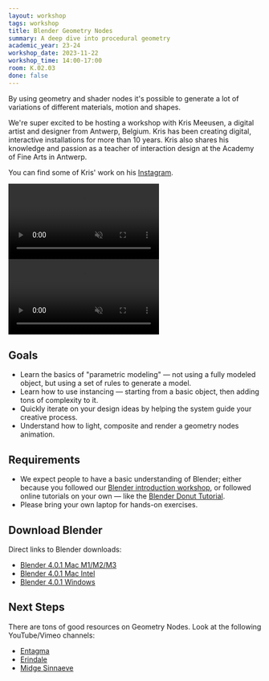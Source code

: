 ```yaml
---
layout: workshop
tags: workshop
title: Blender Geometry Nodes
summary: A deep dive into procedural geometry
academic_year: 23-24
workshop_date: 2023-11-22
workshop_time: 14:00-17:00
room: K.02.03
done: false
---
```

By using geometry and shader nodes it's possible to generate a lot of variations of different materials, motion and shapes.

We're super excited to be hosting a workshop with Kris Meeusen, a digital artist and designer from Antwerp, Belgium. Kris has been creating digital, interactive installations for more than 10 years. Kris also shares his knowledge and passion as a teacher of interaction design at the Academy of Fine Arts in Antwerp.

You can find some of Kris' work on his [Instagram](https://www.instagram.com/zuppaman/).

<div class="side-by-side">
<video autoplay muted loop src="https://codespacehelp.s3.amazonaws.com/site/23-24-blender-geometry-nodes/CvUNo53rA_0_540.mp4"></video>
<video autoplay muted loop src="https://codespacehelp.s3.amazonaws.com/site/23-24-blender-geometry-nodes/Cx7kSc7rCRz_540.mp4"></video>
</div>

## Goals

- Learn the basics of "parametric modeling" — not using a fully modeled object, but using a set of rules to generate a model.
- Learn how to use instancing — starting from a basic object, then adding tons of complexity to it.
- Quickly iterate on your design ideas by helping the system guide your creative process.
- Understand how to light, composite and render a geometry nodes animation.

## Requirements

- We expect people to have a basic understanding of Blender; either because you followed our [Blender introduction workshop](/workshops/23-24-intro-to-blender/), or followed online tutorials on your own — like the [Blender Donut Tutorial](https://www.youtube.com/playlist?list=PLjEaoINr3zgFX8ZsChQVQsuDSjEqdWMAD).
- Please bring your own laptop for hands-on exercises.

## Download Blender

Direct links to Blender downloads:

- [Blender 4.0.1 Mac M1/M2/M3](https://codespacehelp.s3.amazonaws.com/workshops/23-24-blender-geometry-nodes/blender-4.0.1-macos-arm64.dmg)
- [Blender 4.0.1 Mac Intel](https://codespacehelp.s3.amazonaws.com/workshops/23-24-blender-geometry-nodes/blender-4.0.1-macos-x64.dmg)
- [Blender 4.0.1 Windows](https://codespacehelp.s3.amazonaws.com/workshops/23-24-blender-geometry-nodes/blender-4.0.1-windows-x64.msi)

## Next Steps

There are tons of good resources on Geometry Nodes. Look at the following YouTube/Vimeo channels:

- [Entagma](https://vimeo.com/entagma)
- [Erindale](https://www.youtube.com/@Erindale)
- [Midge Sinnaeve](https://www.youtube.com/@MidgeSinnaeve)
